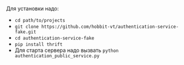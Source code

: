 Для установки надо:

* `cd path/to/projects`
* `git clone https://github.com/hobbit-vt/authentication-service-fake.git`
* `cd authentication-service-fake`
* `pip install thrift`
* Для старта сервера надо вызвать `python authentication_public_service.py`
